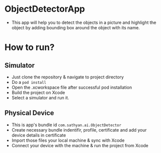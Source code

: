 # ObjectDetectorApp
- This app will help you to detect the objects in a picture and highlight the object by adding bounding box around the object with its name.

# How to run?
## Simulator
- Just clone the repository & navigate to project directory
- Do a `pod install` 
- Open the .xcworkspace file after successful pod installation
- Build the project on Xcode
- Select a simulator and run it.
## Physical Device
- This is app's bundle id `com.sathyan.ai.ObjectDetector`
- Create necessary bundle indentifir, profile, certificate and add your device details in certificate
- Import those files your local machine & sync with Xcode
- Connect your device with the machine & run the project from Xcode
